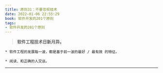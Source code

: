 ```yaml
---
title: 原则31：不要忽视技术
date: 2022-01-06 22:55:29
book: 软件开发的201个原则
tags:
- 软件开发的201个原则
---
```


> **软件工程技术日新月异。**



    * 软件工程的发展每一波，都是基于前一波的最好 / 最有效 的特征。
    
    * 阅读、和正确的人交谈。

---

